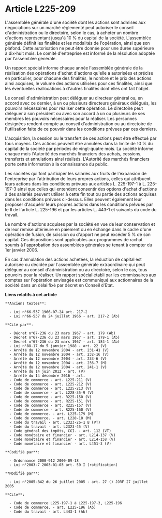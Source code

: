 # Article L225-209

L'assemblée générale d'une société dont les actions sont admises aux négociations sur un marché réglementé peut autoriser le
conseil d'administration ou le directoire, selon le cas, à acheter un nombre d'actions représentant jusqu'à 10 % du capital
de la société. L'assemblée générale définit les finalités et les modalités de l'opération, ainsi que son plafond. Cette
autorisation ne peut être donnée pour une durée supérieure à dix-huit mois. Le comité d'entreprise est informé de la
résolution adoptée par l'assemblée générale.

Un rapport spécial informe chaque année l'assemblée générale de la réalisation des opérations d'achat d'actions qu'elle a
autorisées et précise en particulier, pour chacune des finalités, le nombre et le prix des actions ainsi acquises, le volume
des actions utilisées pour ces finalités, ainsi que les éventuelles réallocations à d'autres finalités dont elles ont fait
l'objet.

Le conseil d'administration peut déléguer au directeur général ou, en accord avec ce dernier, à un ou plusieurs directeurs
généraux délégués, les pouvoirs nécessaires pour réaliser cette opération. Le directoire peut déléguer à son président ou
avec son accord à un ou plusieurs de ses membres les pouvoirs nécessaires pour la réaliser. Les personnes désignées rendent
compte au conseil d'administration ou au directoire de l'utilisation faite de ce pouvoir dans les conditions prévues par ces
derniers.

L'acquisition, la cession ou le transfert de ces actions peut être effectué par tous moyens. Ces actions peuvent être
annulées dans la limite de 10 % du capital de la société par périodes de vingt-quatre mois. La société informe chaque mois
l'Autorité des marchés financiers des achats, cessions, transferts et annulations ainsi réalisés. L'Autorité des marchés
financiers porte cette information à la connaissance du public.

Les sociétés qui font participer les salariés aux fruits de l'expansion de l'entreprise par l'attribution de leurs propres
actions, celles qui attribuent leurs actions dans les conditions prévues aux articles L. 225-197-1 à L. 225-197-3 ainsi que
celles qui entendent consentir des options d'achat d'actions à des salariés peuvent utiliser à cette fin tout ou partie des
actions acquises dans les conditions prévues ci-dessus. Elles peuvent également leur proposer d'acquérir leurs propres
actions dans les conditions prévues par le II de l'article L. 225-196 et par les articles L. 443-1 et suivants du code du
travail.

Le nombre d'actions acquises par la société en vue de leur conservation et de leur remise ultérieure en paiement ou en
échange dans le cadre d'une opération de fusion, de scission ou d'apport ne peut excéder 5 % de son capital. Ces dispositions
sont applicables aux programmes de rachat soumis à l'approbation des assemblées générales se tenant à compter du 1er janvier
2006.

En cas d'annulation des actions achetées, la réduction de capital est autorisée ou décidée par l'assemblée générale
extraordinaire qui peut déléguer au conseil d'administration ou au directoire, selon le cas, tous pouvoirs pour la réaliser.
Un rapport spécial établi par les commissaires aux comptes sur l'opération envisagée est communiqué aux actionnaires de la
société dans un délai fixé par décret en Conseil d'Etat.

**Liens relatifs à cet article**

	**Anciens textes**:

	  - Loi n°66-537 1966-07-24 art. 217-2
	  - Loi n°66-537 du 24 juillet 1966 - art. 217-2 (Ab)

	**Cité par**:

	  - Décret n°67-236 du 23 mars 1967 - art. 179 (Ab)
	  - Décret n°67-236 du 23 mars 1967 - art. 179-1 (Ab)
	  - Décret n°67-236 du 23 mars 1967 - art. 184-1 (Ab)
	  - Loi n°88-17 du 5 janvier 1988 - art. 22 (V)
	  - Arrêté du 12 novembre 2004 - art. 231-41 (V)
	  - Arrêté du 12 novembre 2004 - art. 232-16 (V)
	  - Arrêté du 12 novembre 2004 - art. 233-6 (V)
	  - Arrêté du 12 novembre 2004 - art. 236-7 (M)
	  - Arrêté du 12 novembre 2004 - art. 241-1 (V)
	  - Arrêté du 14 juin 2012 - art. (V)
	  - Arrêté du 14 décembre 2016 - art.
	  - Code de commerce - art. L225-211 (V)
	  - Code de commerce - art. L225-212 (V)
	  - Code de commerce - art. L225-213 (V)
	  - Code de commerce - art. L228-35-9 (V)
	  - Code de commerce - art. R225-150 (V)
	  - Code de commerce - art. R225-151 (V)
	  - Code de commerce - art. R225-157 (V)
	  - Code de commerce - art. R225-160 (V)
	  - Code de commerce. - art. L225-179 (M)
	  - Code de commerce. - art. L228-18 (M)
	  - Code du travail - art. L2323-26-1 B (VT)
	  - Code du travail - art. L2323-45 (V)
	  - Code général des impôts, CGI. - art. 112 (VT)
	  - Code monétaire et financier - art. L214-137 (V)
	  - Code monétaire et financier - art. L214-158 (V)
	  - Code monétaire et financier - art. L451-3 (V)

	**Codifié par**:

	  - Ordonnance 2000-912 2000-09-18
	  - Loi n°2003-7 2003-01-03 art. 50 I (ratification)

	**Modifié par**:

	  - Loi n°2005-842 du 26 juillet 2005 - art. 27 () JORF 27 juillet 2005

	**Cite**:

	  - Code de commerce L225-197-1 à L225-197-3, L225-196
	  - Code de commerce. - art. L225-196 (Ab)
	  - Code du travail - art. L443-1 (Ab)
